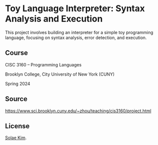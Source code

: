 # Toy Language Interpreter: Syntax Analysis and Execution
This project involves building an interpreter for a simple toy programming language, focusing on syntax analysis, error detection, and execution.
## Course
CISC 3160 – Programming Languages

Brooklyn College, City University of New York (CUNY)

Spring 2024
## Source
https://www.sci.brooklyn.cuny.edu/~zhou/teaching/cis3160/project.html
## License
[Solae Kim](https://github.com/solaekim/).
